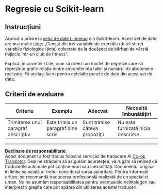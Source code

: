 <!--
CO_OP_TRANSLATOR_METADATA:
{
  "original_hash": "74a5cf83e4ebc302afbcbc4f418afd0a",
  "translation_date": "2025-09-05T15:23:50+00:00",
  "source_file": "2-Regression/1-Tools/assignment.md",
  "language_code": "ro"
}
-->
# Regresie cu Scikit-learn

## Instrucțiuni

Aruncă o privire la [setul de date Linnerud](https://scikit-learn.org/stable/modules/generated/sklearn.datasets.load_linnerud.html#sklearn.datasets.load_linnerud) din Scikit-learn. Acest set de date are mai multe [ținte](https://scikit-learn.org/stable/datasets/toy_dataset.html#linnerrud-dataset): „Constă din trei variabile de exercițiu (date) și trei variabile fiziologice (ținte) colectate de la douăzeci de bărbați de vârstă mijlocie într-un club de fitness”.

Explică, în cuvintele tale, cum să creezi un model de regresie care să reprezinte grafic relația dintre circumferința taliei și numărul de abdomene realizate. Fă același lucru pentru celelalte puncte de date din acest set de date.

## Criterii de evaluare

| Criteriu                       | Exemplu                            | Adecvat                      | Necesită îmbunătățiri      |
| ------------------------------ | ----------------------------------- | ----------------------------- | -------------------------- |
| Trimiterea unui paragraf descriptiv | Este trimis un paragraf bine scris | Sunt trimise câteva propoziții | Nu este furnizată nicio descriere |

---

**Declinare de responsabilitate**:  
Acest document a fost tradus folosind serviciul de traducere AI [Co-op Translator](https://github.com/Azure/co-op-translator). Deși ne străduim să asigurăm acuratețea, vă rugăm să rețineți că traducerile automate pot conține erori sau inexactități. Documentul original în limba sa natală ar trebui considerat sursa autoritară. Pentru informații critice, se recomandă traducerea profesională realizată de un specialist uman. Nu ne asumăm responsabilitatea pentru eventualele neînțelegeri sau interpretări greșite care pot apărea din utilizarea acestei traduceri.